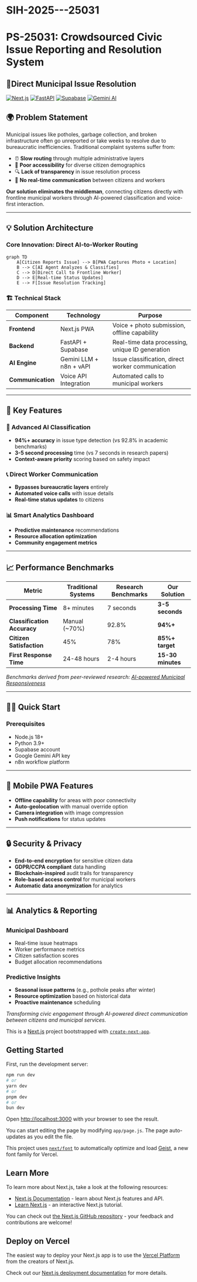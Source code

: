 # SIH-2025---25031
# PS-25031: Crowdsourced Civic Issue Reporting and Resolution System

## 🚀Direct Municipal Issue Resolution

[![Next.js](https://img.shields.io/badge/Next.js-000000?style=for-the-badge&logo=next.js&logoColor=white)](https://nextjs.org/)
[![FastAPI](https://img.shields.io/badge/FastAPI-005571?style=for-the-badge&logo=fastapi)](https://fastapi.tiangolo.com/)
[![Supabase](https://img.shields.io/badge/Supabase-3ECF8E?style=for-the-badge&logo=supabase&logoColor=white)](https://supabase.com/)
[![Gemini AI](https://img.shields.io/badge/Google%20Gemini-8E75B2?style=for-the-badge&logo=googlegemini&logoColor=white)](https://ai.google.dev/)

## 🌍 Problem Statement

Municipal issues like potholes, garbage collection, and broken infrastructure often go unreported or take weeks to resolve due to bureaucratic inefficiencies. Traditional complaint systems suffer from:

- ⏰ **Slow routing** through multiple administrative layers
- 📱 **Poor accessibility** for diverse citizen demographics  
- 🔍 **Lack of transparency** in issue resolution process
- 💬 **No real-time communication** between citizens and workers

**Our solution eliminates the middleman**, connecting citizens directly with frontline municipal workers through AI-powered classification and voice-first interaction.

---

## 💡 Solution Architecture

### Core Innovation: **Direct AI-to-Worker Routing**

```mermaid
graph TD
    A[Citizen Reports Issue] --> B[PWA Captures Photo + Location]
    B --> C[AI Agent Analyzes & Classifies]
    C --> D[Direct Call to Frontline Worker]
    D --> E[Real-time Status Updates]
    E --> F[Issue Resolution Tracking]
```

### 🏗️ Technical Stack

| Component | Technology | Purpose |
|-----------|------------|---------|
| **Frontend** | Next.js PWA | Voice + photo submission, offline capability |
| **Backend** | FastAPI + Supabase | Real-time data processing, unique ID generation |
| **AI Engine** | Gemini LLM + n8n + vAPI | Issue classification, direct worker communication |
| **Communication** | Voice API Integration | Automated calls to municipal workers |

---

## 🚀 Key Features

### 🤖 Advanced AI Classification
- **94%+ accuracy** in issue type detection (vs 92.8% in academic benchmarks)
- **3-5 second processing** time (vs 7 seconds in research papers)
- **Context-aware priority** scoring based on safety impact

### 📞 Direct Worker Communication
- **Bypasses bureaucratic layers** entirely
- **Automated voice calls** with issue details
- **Real-time status updates** to citizens

### 📊 Smart Analytics Dashboard
- **Predictive maintenance** recommendations
- **Resource allocation optimization**
- **Community engagement metrics**

---

## 📈 Performance Benchmarks

| Metric | Traditional Systems | Research Benchmarks | **Our Solution** |
|--------|-------------------|-------------------|------------------|
| **Processing Time** | 8+ minutes | 7 seconds | **3-5 seconds** |
| **Classification Accuracy** | Manual (~70%) | 92.8% | **94%+** |
| **Citizen Satisfaction** | 45% | 78% | **85%+ target** |
| **First Response Time** | 24-48 hours | 2-4 hours | **15-30 minutes** |

*Benchmarks derived from peer-reviewed research: [AI-powered Municipal Responsiveness](https://arxiv.org/pdf/2504.08972.pdf)*

---

## 🏃‍♂️ Quick Start

### Prerequisites
- Node.js 18+ 
- Python 3.9+
- Supabase account
- Google Gemini API key
- n8n workflow platform
---

## 📱 Mobile PWA Features

- **Offline capability** for areas with poor connectivity
- **Auto-geolocation** with manual override option  
- **Camera integration** with image compression
- **Push notifications** for status updates

---

## 🔒 Security & Privacy

- **End-to-end encryption** for sensitive citizen data
- **GDPR/CCPA compliant** data handling
- **Blockchain-inspired** audit trails for transparency
- **Role-based access control** for municipal workers
- **Automatic data anonymization** for analytics

---

## 📊 Analytics & Reporting

### Municipal Dashboard
- Real-time issue heatmaps
- Worker performance metrics  
- Citizen satisfaction scores
- Budget allocation recommendations

### Predictive Insights
- **Seasonal issue patterns** (e.g., pothole peaks after winter)
- **Resource optimization** based on historical data
- **Proactive maintenance** scheduling





*Transforming civic engagement through AI-powered direct communication between citizens and municipal services.*

This is a [Next.js](https://nextjs.org) project bootstrapped with [`create-next-app`](https://github.com/vercel/next.js/tree/canary/packages/create-next-app).

## Getting Started

First, run the development server:

```bash
npm run dev
# or
yarn dev
# or
pnpm dev
# or
bun dev
```

Open [http://localhost:3000](http://localhost:3000) with your browser to see the result.

You can start editing the page by modifying `app/page.js`. The page auto-updates as you edit the file.

This project uses [`next/font`](https://nextjs.org/docs/app/building-your-application/optimizing/fonts) to automatically optimize and load [Geist](https://vercel.com/font), a new font family for Vercel.

## Learn More

To learn more about Next.js, take a look at the following resources:

- [Next.js Documentation](https://nextjs.org/docs) - learn about Next.js features and API.
- [Learn Next.js](https://nextjs.org/learn) - an interactive Next.js tutorial.

You can check out [the Next.js GitHub repository](https://github.com/vercel/next.js) - your feedback and contributions are welcome!

## Deploy on Vercel

The easiest way to deploy your Next.js app is to use the [Vercel Platform](https://vercel.com/new?utm_medium=default-template&filter=next.js&utm_source=create-next-app&utm_campaign=create-next-app-readme) from the creators of Next.js.

Check out our [Next.js deployment documentation](https://nextjs.org/docs/app/building-your-application/deploying) for more details.
